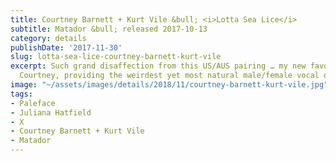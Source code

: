 ```yaml
---
title: Courtney Barnett + Kurt Vile &bull; <i>Lotta Sea Lice</i>
subtitle: Matador &bull; released 2017-10-13
category: details
publishDate: '2017-11-30'
slug: lotta-sea-lice-courtney-barnett-kurt-vile
excerpt: Such grand disaffection from this US/AUS pairing … my new favorite Kurt and
  Courtney, providing the weirdest yet most natural male/female vocal duets.
image: "~/assets/images/details/2018/11/courtney-barnett-kurt-vile.jpg"
tags:
- Paleface
- Juliana Hatfield
- X
- Courtney Barnett + Kurt Vile
- Matador
---
```


